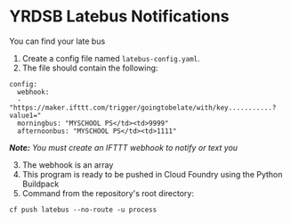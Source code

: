 # YRDSB Latebus Notifications
You can find your late bus
1. Create a config file named `latebus-config.yaml`.
2. The file should contain the following:
```
config:
  webhook:
  - "https://maker.ifttt.com/trigger/goingtobelate/with/key...........?value1="
  morningbus: "MYSCHOOL PS</td><td>9999"
  afternoonbus: "MYSCHOOL PS</td><td>1111"
```
_**Note:** You must create an IFTTT webhook to notify or text you_

3. The webhook is an array
4. This program is ready to be pushed in Cloud Foundry using the Python Buildpack
5. Command from the repository's root directory:
```
cf push latebus --no-route -u process
```
